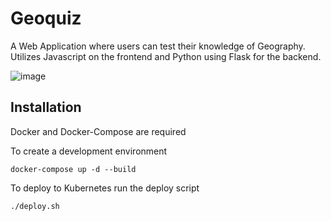 # Geoquiz

A Web Application where users can test their knowledge of Geography. Utilizes Javascript on the frontend and Python using Flask for the backend.

![image](https://user-images.githubusercontent.com/29104093/81207967-03ce3980-8f94-11ea-8323-62dcc0bb1892.png)

## Installation

Docker and Docker-Compose are required

To create a development environment
    
    docker-compose up -d --build

To deploy to Kubernetes run the deploy script

    ./deploy.sh
